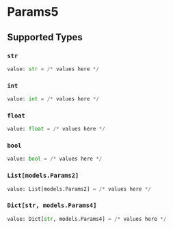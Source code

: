# Params5


## Supported Types

### `str`

```python
value: str = /* values here */
```

### `int`

```python
value: int = /* values here */
```

### `float`

```python
value: float = /* values here */
```

### `bool`

```python
value: bool = /* values here */
```

### `List[models.Params2]`

```python
value: List[models.Params2] = /* values here */
```

### `Dict[str, models.Params4]`

```python
value: Dict[str, models.Params4] = /* values here */
```

